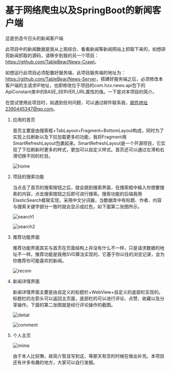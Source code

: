 # 基于网络爬虫以及SpringBoot的新闻客户端

这是仿造今日头的新闻客户端

此项目中的新闻数据是我从上观综合、看看新闻等新闻网站上抓取下来的，如想研究新闻抓取的源码，请移步到我的另一个项目：<https://github.com/TableBear/News-Crawl>。

如想运行此项目必须配置好服务端，此项目服务端的地址为：<https://github.com/TableBear/News-Server>，搭建好服务端之后，必须修改本客户端的主请求IP地址，也即修改位于项目的com.hzx.news.api包下的ApiConstant类中的BASE_SERVER_URL属性的值。一下是对本项目的简介。

在尝试使用此项目时，如遇到任何问题，可以通过邮件联系我，邮件地址2390445347@qq.com。

1. 应用的首页

   首页主要是由搜索框+TabLayout+Fragment+BottomLayout构成，同时为了实现上拉刷新以及下拉加载更多的功能，我将Fragment用SmartRefreshLayout包裹起来。SmartRefreshLayout是一个开源项目，它实现了下拉刷新时更多的样式，更加可以自定义样式。首页还可以通过左滑和右滑切换不同的栏目。

   ![home](image/home.png)

2. 项目的搜索功能

   当点击了首页的搜索按钮之后，就会跳到搜索界面，在搜索框中输入你想要搜索的内容，点击搜索按钮之后即可进行搜索。搜索功能的后端我用ElasticSearch框架实现，采用中文分词器，当数据库中有标题、作者、内容与搜索关键字部分一致时就会显示成红色，如下面第二张图所示。

   ![search1](image/search1.png)

   ![search2](image/search2.png)

3. 推荐功能界面

   推荐功能界面其实与首页在页面结构上并没有什么不一样，只是请求数据的地址不一样。推荐功能是我用SVD算法实现的，它基于你以往的浏览记录，会为你推荐你可能喜欢的新闻。

   ![recom](image/recom.png)

4. 新闻详情界面

   新闻详情界面主要是由自定义的标题栏+WebView+自定义的底部栏实现的。标题栏的左箭头可以返回主页面，底部栏的可以进行评论、点赞、收藏以及分享操作。下面的第二张图就是经行评论操作的截图。

   ![detial](image/detial.png)

   ![comment](image/comment.png)

5. 个人主页

   

   ![mime](image/mime.png)

   由于本人比较懒，故简介暂且写到这，等那天有空的时候在做出补充。本项目还有许多有趣的地方，大家可以自行发掘。


